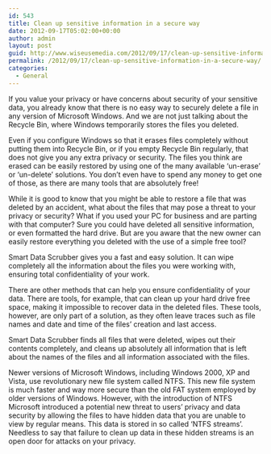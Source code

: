 ```yaml
---
id: 543
title: Clean up sensitive information in a secure way
date: 2012-09-17T05:02:00+00:00
author: admin
layout: post
guid: http://www.wiseusemedia.com/2012/09/17/clean-up-sensitive-information-in-a-secure-way/
permalink: /2012/09/17/clean-up-sensitive-information-in-a-secure-way/
categories:
  - General
---
```

If you value your privacy or have concerns about security of your sensitive data, you already know that there is no easy way to securely delete a file in any version of Microsoft Windows. And we are not just talking about the Recycle Bin, where Windows temporarily stores the files you deleted.

Even if you configure Windows so that it erases files completely without putting them into Recycle Bin, or if you empty Recycle Bin regularly, that does not give you any extra privacy or security. The files you think are erased can be easily restored by using one of the many available &#8216;un-erase&#8217; or &#8216;un-delete&#8217; solutions. You don&#8217;t even have to spend any money to get one of those, as there are many tools that are absolutely free!

While it is good to know that you might be able to restore a file that was deleted by an accident, what about the files that may pose a threat to your privacy or security? What if you used your PC for business and are parting with that computer? Sure you could have deleted all sensitive information, or even formatted the hard drive. But are you aware that the new owner can easily restore everything you deleted with the use of a simple free tool?

Smart Data Scrubber gives you a fast and easy solution. It can wipe completely all the information about the files you were working with, ensuring total confidentiality of your work.

There are other methods that can help you ensure confidentiality of your data. There are tools, for example, that can clean up your hard drive free space, making it impossible to recover data in the deleted files. These tools, however, are only part of a solution, as they often leave traces such as file names and date and time of the files&#8217; creation and last access.

Smart Data Scrubber finds all files that were deleted, wipes out their contents completely, and cleans up absolutely all information that is left about the names of the files and all information associated with the files.

Newer versions of Microsoft Windows, including Windows 2000, XP and Vista, use revolutionary new file system called NTFS. This new file system is much faster and way more secure than the old FAT system employed by older versions of Windows. However, with the introduction of NTFS Microsoft introduced a potential new threat to users&#8217; privacy and data security by allowing the files to have hidden data that you are unable to view by regular means. This data is stored in so called &#8216;NTFS streams&#8217;. Needless to say that failure to clean up data in these hidden streams is an open door for attacks on your privacy.